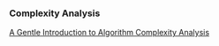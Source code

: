 ### Complexity Analysis
[A Gentle Introduction to Algorithm Complexity Analysis](http://discrete.gr/complexity/)